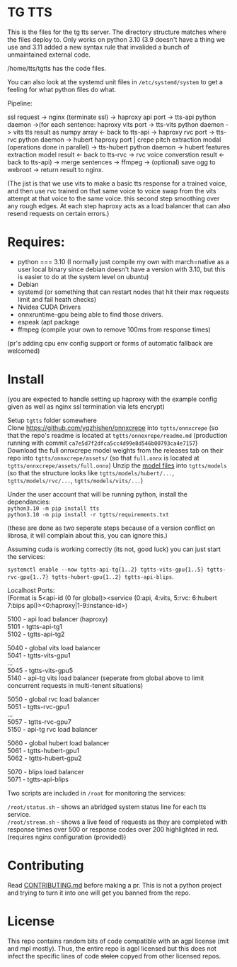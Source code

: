 # TG TTS

This is the files for the tg tts server. The directory structure matches where the files deploy to. Only works on python 3.10 (3.9 doesn't have a thing we use and 3.11 added a new syntax rule that invalided a bunch of unmaintained external code.

/home/tts/tgtts has the code files.

You can also look at the systemd unit files in `/etc/systemd/system` to get a feeling for what python files do what.

Pipeline:

ssl request -> nginx (terminate ssl) -> haproxy api port -> tts-api python daemon ->(for each sentence: haproxy vits port -> tts-vits python daemon -> vits tts result as numpy array <- back to tts-api -> haproxy rvc port -> tts-rvc python daemon -> hubert haproxy port | crepe pitch extraction modal (operations done in parallel) -> tts-hubert python daemon -> hubert features extraction model result <- back to tts-rvc -> rvc voice converstion result <- back to tts-api) -> merge sentences -> ffmpeg -> (optional) save ogg to webroot -> return result to nginx.

(The jist is that we use vits to make a basic tts response for a trained voice, and then use rvc trained on that same voice to voice swap from the vits attempt at that voice to the same voice. this second step smoothing over any rough edges. At each step haproxy acts as a load balancer that can also resend requests on certain errors.)


# Requires:

* python === 3.10 (I normally just compile my own with march=native as a user local binary since debian doesn't have a version with 3.10, but this is easier to do at the system level on ubuntu)
* Debian
* systemd (or something that can restart nodes that hit their max requests limit and fail heath checks)
* Nvidea CUDA Drivers
* onnxruntime-gpu being able to find those drivers.
* espeak (apt package
* ffmpeg (compile your own to remove 100ms from response times)

(pr's adding cpu env config support or forms of automatic fallback are welcomed)

# Install  
(you are expected to handle setting up haproxy with the example config given as well as nginx ssl termination via lets encrypt) 

Setup `tgtts` folder somewhere  
Clone https://github.com/yqzhishen/onnxcrepe into `tgtts/onnxcrepe` (so that the repo's readme is located at `tgtts/onnexrepe/readme.md` (production running with commit `ca7e5d7f2dfca5cc4d99e8d546b00793ca4e7157`)  
Download the full onnxcrepe model weights from the releases tab on their repo into `tgtts/onnxcrepe/assets/` (so that `full.onnx` is located at `tgtts/onnxcrepe/assets/full.onnx`)
Unzip the [model files](https://tts.tgstation13.download/cache/models.zip) into `tgtts/models` (so that the structure looks like `tgtts/models/hubert/...`, `tgtts/models/rvc/...`, `tgtts/models/vits/...`)  

Under the user account that will be running python, install the dependancies:  
`python3.10 -m pip install tts`  
`python3.10 -m pip install -r tgtts/requirements.txt`  

(these are done as two seperate steps because of a version conflict on librosa, it will complain about this, you can ignore this.)

Assuming cuda is working correctly (its not, good luck) you can just start the services:

`systemctl enable --now tgtts-api-tg{1..2} tgtts-vits-gpu{1..5} tgtts-rvc-gpu{1..7} tgtts-hubert-gpu{1..2} tgtts-api-blips`.

Localhost Ports:  
(Format is 5<api-id (0 for global)><service (0:api, 4:vits, 5:rvc: 6:hubert 7:bips api)><0:haproxy|1-9:instance-id>)

5100 - api load balancer (haproxy)  
5101 - tgtts-api-tg1  
5102 - tgtts-api-tg2  

5040 - global vits load balancer  
5041 - tgtts-vits-gpu1  
...  
5045 - tgtts-vits-gpu5  
5140 - api-tg vits load balancer (seperate from global above to limit concurrent requests in multi-tenent situations)  

5050 - global rvc load balancer  
5051 - tgtts-rvc-gpu1  
...  
5057 - tgtts-rvc-gpu7  
5150 - api-tg rvc load balancer  

5060 - global hubert load balancer  
5061 - tgtts-hubert-gpu1  
5062 - tgtts-hubert-gpu2  

5070 - blips load balancer  
5071 - tgtts-api-blips  

Two scripts are included in `/root` for monitoring the services:

`/root/status.sh` - shows an abridged system status line for each tts service.  
`/root/stream.sh` - shows a live feed of requests as they are completed with response times over 500 or response codes over 200 highlighted in red. (requires nginx configuration (provided))


# Contributing

Read [CONTRIBUTING.md](CONTRIBUTING.md) before making a pr. This is not a python project and trying to turn it into one will get you banned from the repo. 

# License

This repo contains random bits of code compatible with an agpl license (mit and mpl mostly). Thus, the entire repo is agpl licensed but this does not infect the specific lines of code ~~stolen~~ copyed from other licensed repos.
